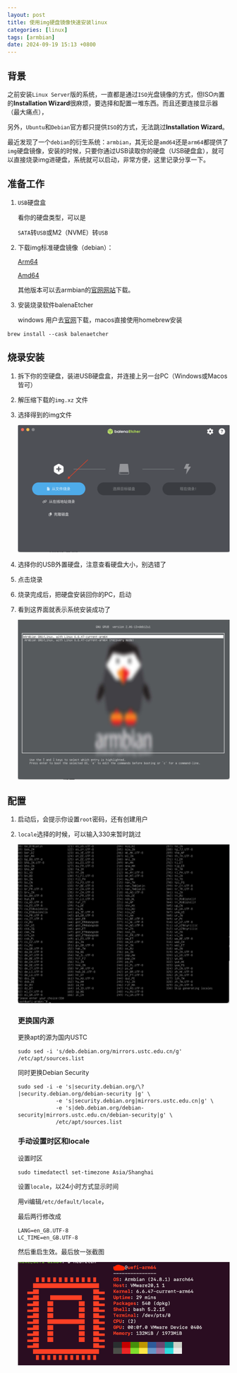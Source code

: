 ```yaml
---
layout: post
title: 使用img硬盘镜像快速安装linux
categories: [linux]
tags: [armbian]
date: 2024-09-19 15:13 +0800
---
```


## 背景

之前安装`Linux Server`版的系统，一直都是通过`ISO`光盘镜像的方式，但ISO`内`置的**Installation Wizard**很麻烦，要选择和配置一堆东西。而且还要连接显示器（最大痛点），

另外，`Ubuntu`和`Debian`官方都只提供`ISO`的方式，无法跳过**Installation Wizard**。

最近发现了一个`debian`的衍生系统：`armbian`，其无论是`amd64`还是`arm64`都提供了`img`硬盘镜像，安装的时候，只要你通过USB读取你的硬盘（USB硬盘盒），就可以直接烧录img进硬盘，系统就可以启动，非常方便，这里记录分享一下。

## 准备工作

1. `USB`硬盘盒

   看你的硬盘类型，可以是

   `SATA`转`USB`或M2（NVME）转`USB`

2. 下载img标准硬盘镜像（debian）：

	[Arm64](https://dl.armbian.com/uefi-arm64/Bookworm_current_server)

 	[Amd64](https://dl.armbian.com/uefi-x86/Bookworm_current_server)
 	
 	其他版本可以去armbian的[官网网站](https://www.armbian.com/download/?device_support=Standard%20support)下载。

3. 安装烧录软件balenaEtcher

	windows 用户去[官网](https://etcher.balena.io/)下载，macos直接使用homebrew安装

```shell
brew install --cask balenaetcher
```

## 烧录安装

1. 拆下你的空硬盘，装进USB硬盘盒，并连接上另一台PC（Windows或Macos皆可）

2. 解压缩下载的`img.xz` 文件

3. 选择得到的img文件

   ![image-20240902155624436](../assets/2024-09-19-使用img硬盘镜像快速安装linux/image-20240902155624436.png)

4. 选择你的USB外置硬盘，注意查看硬盘大小，别选错了

5. 点击烧录

6. 烧录完成后，把硬盘安装回你的PC，启动

7. 看到这界面就表示系统安装成功了

   ![image-20240902170503267](../assets/2024-09-19-使用img硬盘镜像快速安装linux/image-20240902170503267.png)

## 配置

1. 启动后，会提示你设置`root`密码，还有创建用户

2. `locale`选择的时候，可以输入330来暂时跳过

   ![image-20240902170727993](../assets/2024-09-19-使用img硬盘镜像快速安装linux/image-20240902170727993.png)

   ### 更换国内源

   更换apt的源为国内USTC

   ```shell
   sudo sed -i 's/deb.debian.org/mirrors.ustc.edu.cn/g' /etc/apt/sources.list
   ```

   同时更换Debian Security

   ```shell
   sudo sed -i -e 's|security.debian.org/\? |security.debian.org/debian-security |g' \
               -e 's|security.debian.org|mirrors.ustc.edu.cn|g' \
               -e 's|deb.debian.org/debian-security|mirrors.ustc.edu.cn/debian-security|g' \
               /etc/apt/sources.list
   ```

   ### 手动设置时区和locale

   设置时区

   ```shell
   sudo timedatectl set-timezone Asia/Shanghai
   ```

   设置`locale`，以24小时方式显示时间

   用vi编辑`/etc/default/locale`，

   最后两行修改成

   ```shell
   LANG=en_GB.UTF-8
   LC_TIME=en_GB.UTF-8
   ```

   然后重启生效。最后放一张截图

   ![image-20240904142925397](../assets/2024-09-19-使用img硬盘镜像快速安装linux/image-20240904142925397.png)
